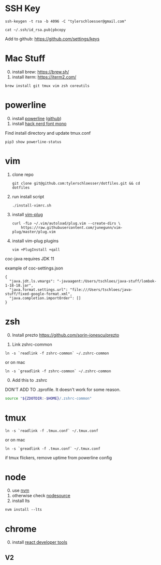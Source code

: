 # SSH Key

```
ssh-keygen -t rsa -b 4096 -C "tylerschloesser@gmail.com"
```

```
cat ~/.ssh/id_rsa.pub|pbcopy
```

Add to github: https://github.com/settings/keys

# Mac Stuff

0. install brew: https://brew.sh/
1. install iterm: https://iterm2.com/

```
brew install git tmux vim zsh coreutils
```

# powerline

0. install [powerline](https://powerline.readthedocs.io/en/latest/) ([github](https://github.com/powerline/powerline))
0. install [hack nerd font mono](https://github.com/ryanoasis/nerd-fonts#option-4-homebrew-fonts)

Find install directory and update tmux.conf

```
pip3 show powerline-status
```

# vim

1. clone repo
    ```
    git clone git@github.com:tylerschloesser/dotfiles.git && cd dotfiles
    ```
2. run install script
    ```
    ./install-vimrc.sh
    ```
3. install [vim-plug](https://github.com/junegunn/vim-plug)
    ```
    curl -fLo ~/.vim/autoload/plug.vim --create-dirs \
        https://raw.githubusercontent.com/junegunn/vim-plug/master/plug.vim
    ```
4. install vim-plug plugins
    ```
    vim +PlugInstall +qall
    ```

coc-java requires JDK 11

example of coc-settings.json

```
{
  "java.jdt.ls.vmargs": "-javaagent:/Users/tschloes/java-stuff/lombok-1-18-18.jar",
  "java.format.settings.url": "file:///Users/tschloes/java-stuff/fixed-google-format.xml",
  "java.completion.importOrder": []
}
```

# zsh

0. Install prezto https://github.com/sorin-ionescu/prezto

0. Link zshrc-common

```
ln -s `readlink -f zshrc-common` ~/.zshrc-common
```

or on mac

```
ln -s `greadlink -f zshrc-common` ~/.zshrc-common
```

0. Add this to .zshrc

DON'T ADD TO .zprofile. It doesn't work for some reason.

```sh
source "${ZDOTDIR:-$HOME}/.zshrc-common"
```

# tmux

```
ln -s `readlink -f .tmux.conf` ~/.tmux.conf
```

or on mac

```
ln -s `greadlink -f .tmux.conf` ~/.tmux.conf
```


if tmux flickers, remove uptime from powerline config

# node

0. use [nvm](https://github.com/nvm-sh/nvm)
0. otherwise check [nodesource](https://github.com/nodesource/distributions/blob/master/README.md)
0. install lts
```
nvm install --lts
```

# chrome

0. install [react developer tools](https://chrome.google.com/webstore/detail/react-developer-tools/fmkadmapgofadopljbjfkapdkoienihi?hl=en)

## V2
